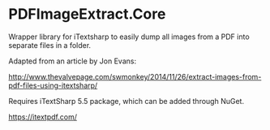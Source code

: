 # PDFImageExtract.Core
Wrapper library for iTextsharp to easily dump all images from a PDF into separate files in a folder.

Adapted from an article by Jon Evans:

http://www.thevalvepage.com/swmonkey/2014/11/26/extract-images-from-pdf-files-using-itextsharp/

Requires iTextSharp 5.5 package, which can be added through NuGet.

https://itextpdf.com/
